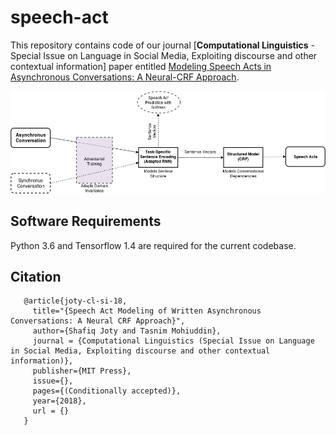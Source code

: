 # speech-act

This repository contains code of our journal [**Computational Linguistics** - Special Issue on Language in Social Media, Exploiting discourse and other contextual information] paper entitled [Modeling Speech Acts in Asynchronous Conversations: A Neural-CRF Approach](https://www.mitpressjournals.org/doi/full/10.1162/coli_a_00339).

![alt text](https://github.com/taasnim/taasnim.github.io/blob/master/img/speech-act/speech-act_journal_framework.png)
 
Software Requirements
---------------------

Python 3.6 and Tensorflow 1.4 are required for the current codebase.


Citation
--------
       @article{joty-cl-si-18,
         title="{Speech Act Modeling of Written Asynchronous Conversations: A Neural CRF Approach}",
         author={Shafiq Joty and Tasnim Mohiuddin},
         journal = {Computational Linguistics (Special Issue on Language in Social Media, Exploiting discourse and other contextual information)},
         publisher={MIT Press},
         issue={},
         pages={(Conditionally accepted)},
         year={2018},
         url = {}
       }
